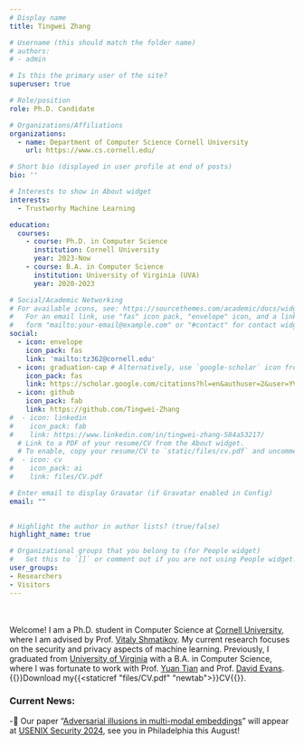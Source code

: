 ```yaml
---
# Display name
title: Tingwei Zhang

# Username (this should match the folder name)
# authors:
# - admin

# Is this the primary user of the site?
superuser: true

# Role/position
role: Ph.D. Candidate

# Organizations/Affiliations
organizations:
  - name: Department of Computer Science Cornell University
    url: https://www.cs.cornell.edu/

# Short bio (displayed in user profile at end of posts)
bio: ''

# Interests to show in About widget
interests:
  - Trustworhy Machine Learning

education:
  courses:
    - course: Ph.D. in Computer Science
      institution: Cornell University
      year: 2023-Now
    - course: B.A. in Computer Science
      institution: University of Virginia (UVA)
      year: 2020-2023

# Social/Academic Networking
# For available icons, see: https://sourcethemes.com/academic/docs/widgets/#icons
#   For an email link, use "fas" icon pack, "envelope" icon, and a link in the
#   form "mailto:your-email@example.com" or "#contact" for contact widget.
social:
  - icon: envelope
    icon_pack: fas
    link: 'mailto:tz362@cornell.edu'
  - icon: graduation-cap # Alternatively, use `google-scholar` icon from `ai` icon pack
    icon_pack: fas
    link: https://scholar.google.com/citations?hl=en&authuser=2&user=YVJJz9cAAAAJ
  - icon: github
    icon_pack: fab
    link: https://github.com/Tingwei-Zhang
#  - icon: linkedin
#    icon_pack: fab
#    link: https://www.linkedin.com/in/tingwei-zhang-584a53217/
  # Link to a PDF of your resume/CV from the About widget.
  # To enable, copy your resume/CV to `static/files/cv.pdf` and uncomment the lines below.  
#  - icon: cv
#    icon_pack: ai
#    link: files/CV.pdf

# Enter email to display Gravatar (if Gravatar enabled in Config)
email: ""
  

# Highlight the author in author lists? (true/false)
highlight_name: true

# Organizational groups that you belong to (for People widget)
#   Set this to `[]` or comment out if you are not using People widget.  
user_groups:
- Researchers
- Visitors
---
```


</br ></br > Welcome! I am a Ph.D. student in Computer Science at <a  href="https://www.cornell.edu/"  target="_blank">Cornell University</a>, where I am advised by Prof. <a  href="https://www.cs.cornell.edu/~shmat/"  target="_blank">Vitaly Shmatikov</a>. My current research focuses on the security and privacy aspects of machine learning. Previously, I graduated from <a  href="https://www.virginia.edu/"  target="_blank">University of Virginia</a> with a B.A. in Computer Science, where I was fortunate to work with Prof. <a  href="https://www.ytian.info/"  target="_blank">Yuan Tian</a> and Prof. <a  href="https://www.cs.virginia.edu/~evans/"  target="_blank">David Evans</a>.  {{<icon name="download" pack="fas">}}Download my{{<staticref "files/CV.pdf" "newtab">}}CV{{</staticref>}}. 

### Current News:
-📌 Our paper “[Adversarial illusions in multi-modal embeddings]((https://www.usenix.org/conference/usenixsecurity24/winter-accepted-papers))” will appear at [USENIX Security 2024](https://www.usenix.org/conference/usenixsecurity24), see you in Philadelphia this August! 

